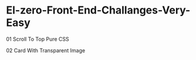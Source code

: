 # El-zero-Front-End-Challanges-Very-Easy

01 Scroll To Top Pure CSS

02 Card With Transparent Image
